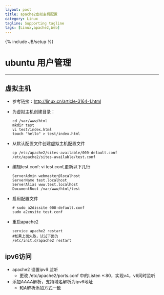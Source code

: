 ```yaml
---
layout: post
title: apache2虚拟主机配置
category: Linux
tagline: Supporting tagline
tags: [Linux,apache2,Web]
---
```

{% include JB/setup %}
# ubuntu 用户管理
--------------------------------------------------------------------------------

## 虚拟主机
- 参考链接：http://linux.cn/article-3164-1.html
- 为虚拟主机创建目录：

  ```
  cd /var/www/html
  mkdir test
  vi test/index.html
  touch "hello" > test/index.html
  ```

- 从默认配置文件创建虚拟主机配置文件

  ```
  cp /etc/apache2/sites-available/000-default.conf /etc/apache2/sites-available/test.conf
  ```

- 编辑test.conf: vi test.conf,更新以下几行

  ```
  ServerAdmin webmaster@localhost
  ServerName test.localhost
  ServerAlias www.test.localhost
  DocumentRoot /var/www/html/test
  ```

- 启用配置文件

  ```
  # sudo a2dissite 000-default.conf
  sudo a2ensite test.conf
  ```

- 重启apache2

  ```
  service apache2 restart
  #如果上面失败，试试下面的
  /etc/init.d/apache2 restart
  ```

## ipv6访问
- apache2 设置ipv6 监听
    + 更改 /etc/apache2/ports.conf 中的Listen *:80，实现v4，v6同时监听
- 添加AAAA解析，支持域名解析为ipv6地址
    + 和A解析添加方式一致
